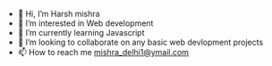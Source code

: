 - 👋 Hi, I’m Harsh mishra
- 👀 I’m interested in Web development
- 🌱 I’m currently learning Javascript
- 💞️ I’m looking to collaborate on any basic web devlopment projects
- 📫 How to reach me mishra_delhi1@ymail.com

<!---
hm3478/hm3478 is a ✨ special ✨ repository because its `README.md` (this file) appears on your GitHub profile.
You can click the Preview link to take a look at your changes.
--->
